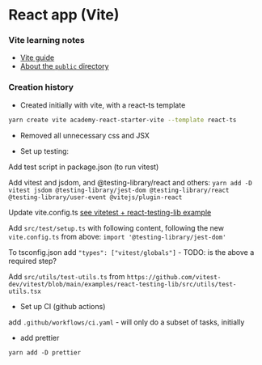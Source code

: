 # React app (Vite)

### Vite learning notes

-   [Vite guide](https://vitejs.dev/guide/)
-   [About the `public` directory](https://vitejs.dev/guide/assets.html#the-public-directory)

### Creation history

-   Created initially with vite, with a react-ts template

```bash
yarn create vite academy-react-starter-vite --template react-ts
```

-   Removed all unnecessary css and JSX

-   Set up testing:

Add test script in package.json (to run vitest)

Add vitest and jsdom, and @testing-library/react and others:
`yarn add -D vitest jsdom @testing-library/jest-dom @testing-library/react @testing-library/user-event @vitejs/plugin-react`

Update vite.config.ts [see vitetest + react-testing-lib example](https://github.com/vitest-dev/vitest/blob/main/examples/react-testing-lib/vite.config.ts)

Add `src/test/setup.ts` with following content, following the new `vite.config.ts` from above:
`import '@testing-library/jest-dom'`

To tsconfig.json add `"types": ["vitest/globals"]` - TODO: is the above a required step?

Add `src/utils/test-utils.ts` from `https://github.com/vitest-dev/vitest/blob/main/examples/react-testing-lib/src/utils/test-utils.tsx`

-   Set up CI (github actions)

add `.github/workflows/ci.yaml` - will only do a subset of tasks, initially

-   add prettier

`yarn add -D prettier`
